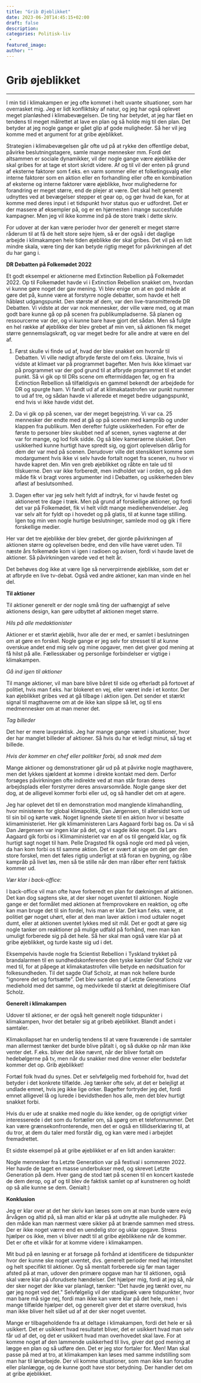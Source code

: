 ```yaml
---
title: "Grib Øjeblikket"
date: 2023-06-20T14:45:15+02:00
draft: false
description:
categories: Politisk-liv
 -
featured_image:
author: ""
---
```


# Grib øjeblikket
____

I min tid i klimakampen er jeg ofte kommet i helt uvante situationer, som har overrasket mig. Jeg er lidt konfliktsky af natur, og jeg har også oplevet meget planløshed i klimabevægelsen. De ting har betydet, at jeg har fået en tendens til meget målrettet at lave en plan og så holde mig til den plan. Det betyder at jeg nogle gange er gået glip af gode muligheder. Så her vil jeg komme med et argument for at gribe øjeblikket.

Strategien i klimabevægelsen går ofte ud på at rykke den offentlige debat, påvirke beslutningstagere, samle mange mennesker mm. Fordi det altsammen er sociale dynamikker, vil der nogle gange være øjeblikke der skal gribes for at tage et stort skridt videre. Af og til vil der enten på grund af eksterne faktorer som f.eks. en varm sommer eller et folketingsvalg eller interne faktorer som en aktion eller en forhandling eller ofte en kombination af eksterne og interne faktorer være øjeblikke, hvor mulighederne for forandring er meget større, end de plejer at være. Det skal helt generelt udnyttes ved at bevægelser stepper et gear op, og gør hvad de kan, for at komme med deres input i et tidspunkt hvor status quo er udfordret. Det er der massere af eksempler på, og er en hjørnesten i mange succesfulde kampagner. Men jeg vil ikke komme ind på de store træk i dette skriv.

For udover at der kan være perioder hvor der generelt er meget større råderum til at få de helt store sejre hjem, så er der også i det daglige arbejde i klimakampen hele tiden øjeblikke der skal gribes. Det vil på en lidt mindre skala, være ting der kan betyde rigtig meget for påvirkningen af det du har gang i. 

**DR Debatten på Folkemødet 2022**

Et godt eksempel er aktionerne med Extinction Rebellion på Folkemødet 2022. Op til Folkemødet havde vi i Extinction Rebellion snakket om, hvordan vi kunne gøre noget der gav mening. Vi blev enige om at en god måde at gøre det på, kunne være at forstyrre nogle debatter, som havde et helt håbløst udgangspunkt. Den største af dem, var den live-transmitterede DR Debatten. Vi vidste at der var nok mennesker, der ville være med, og at man godt bare kunne gå op på scenen fra publikumpladserne. Så planen og ressourcerne var der, og vi kunne bare have gjort det sådan. Men så fulgte en hel række af øjeblikke der blev grebet af min ven, så aktionen fik meget større gennemslagskraft, og var meget bedre for alle andre at være en del af.

1. Først skulle vi finde ud af, hvad der blev snakket om hvornår til Debatten. Vi ville nødigt afbryde første del om f.eks. Ukraine, hvis vi vidste at klimaet var på programmet bagefter. Men hvis ikke klimaet var på programmet var der god grund til at afbryde programmet til et andet punkt. Så vi gik op til DRs scene om eftermiddagen før, og en fra Extinction Rebellion så tilfældigvis en gammel bekendt der arbejdede for DR og spurgte ham. Vi fandt ud af at klimakatastrofen var punkt nummer to ud af tre, og sådan havde vi allerede et meget bedre udgangspunkt, end hvis vi ikke havde vidst det.

2. Da vi gik op på scenen, var der meget begejstring. Vi var ca. 25 mennesker der endte med at gå op på scenen med kampråb og under klappen fra publikum. Men derefter fulgte usikkerheden. For efter de første to personer blev skubbet ned af scenen, synes vagterne at der var for mange, og lod folk sidde. Og så blev kameraerne slukket. Den usikkerhed kunne hurtigt have spredt sig, og gjort oplevelsen dårlig for dem der var med på scenen. Derudover ville det stensikkert komme som modargument hvis ikke vi selv havde fortalt noget fra scenen, nu hvor vi havde kapret den. Min ven greb øjeblikket og råbte en tale ud til tilskuerne. Den var ikke forberedt, men indholdet var i orden, og på den måde fik vi bragt vores argumenter ind i Debatten, og usikkerheden blev afløst af beslutsomhed.

3. Dagen efter var jeg selv helt fyldt af indtryk, for vi havde festet og aktioneret tre dage i træk. Men på grund af forskellige aktioner, og fordi det var på Folkemødet, fik vi helt vildt mange mediehenvendelser. Jeg var selv alt for fyldt op i hovedet og på glatis, til at kunne tage stilling. Igen tog min ven nogle hurtige beslutninger, samlede mod og gik i flere forskellige medier.

Her var det tre øjeblikke der blev grebet, der gjorde påvirkningen af aktionen større og oplevelsen bedre, end den ville have været uden. Til næste års folkemøde kom vi igen i radioen og avisen, fordi vi havde lavet de aktioner. Så påvirkningen varede ved et helt år.

Det behøves dog ikke at være lige så nerverpirrende øjeblikke, som det er at afbryde en live tv-debat. Også ved andre aktioner, kan man vinde en hel del.

**Til aktioner**

Til aktioner generelt er der nogle små ting der uafhængigt af selve aktionens design, kan gøre udbyttet af aktionen meget større. 

*Hils på alle medaktionister*

Aktioner er et stærkt øjeblik, hvor alle der er med, er samlet i beslutningen om at gøre en forskel. Nogle gange er jeg selv for stresset til at kunne overskue andet end mig selv og mine opgaver, men det giver god mening at få hilst på alle. Fællesskaber og personlige forbindelser er vigtige i klimakampen.

*Gå ind igen til aktioner*

Til mange aktioner, vil man bare blive båret til side og efterladt på fortovet af politiet, hvis man f.eks. har blokeret en vej, eller været inde i et kontor. Der kan øjeblikket gribes ved at gå tilbage i aktion igen. Det sender et stærkt signal til magthaverne om at de ikke kan slippe så let, og til ens medmennesker om at man mener det.

*Tag billeder*

Det her er mere lavpraktisk. Jeg har mange gange været i situationer, hvor der har manglet billeder af aktioner. Så hvis du har et ledigt minut, så tag et billede.

*Hvis der kommer en chef eller politiker forbi, så snak med dem*

Mange aktioner og demonstrationer går ud på at påvirke nogle magthavere, men det lykkes sjældent at komme i direkte kontakt med dem. Derfor forsøges påvirkningen ofte indirekte ved at man står foran deres arbejdsplads eller forstyrrer deres ansvarsområde. Nogle gange sker det dog, at de alligevel kommer forbi eller ud, og så handler det om at agere.

Jeg har oplevet det til en demonstration mod manglende klimahandling, hvor ministeren for global klimapolitik, Dan Jørgensen, til allersidst kom ud til sin bil og kørte væk. Noget lignende skete til en aktion hvor vi besatte klimaministeriet. Her gik klimaministeren Lars Aagaard forbi bag os. Da vi så Dan Jørgensen var ingen klar på det, og vi sagde ikke noget. Da Lars Aagaard gik forbi os i Klimaministeriet var en af os til gengæld klar, og fik hurtigt sagt noget til ham. Pelle Dragsted fik også nogle ord med på vejen, da han kom forbi os til samme aktion. Det er svært at sige om det gør den store forskel, men det føles rigtig underligt at stå foran en bygning, og råbe kampråb på livet løs, men så tie stille når den man råber efter rent faktisk kommer ud.

*Vær klar i back-office:*

I back-office vil man ofte have forberedt en plan for dækningen af aktionen. Det kan dog sagtens ske, at der sker noget uventet til aktionen. Nogle gange er det formålet med aktionen at fremprovokere en reaktion, og ofte kan man bruge det til sin fordel, hvis man er klar. Det kan f.eks. være, at politiet gør noget uhørt, eller at den man laver aktion i mod udtaler noget dumt, eller at aktionen uventet lykkes med sit mål. Det er godt at gøre sig nogle tanker om reaktioner på mulige udfald på forhånd, men man kan umuligt forberede sig på det hele. Så her skal man også være klar på at gribe øjeblikket, og turde kaste sig ud i det.

Eksempelvis havde nogle fra Scientist Rebellion i Tyskland trykket på brandalarmen til en sundhedskonference den tyske kansler Olaf Scholz var med til, for at påpege at klimakatastrofen ville betyde en nødsituation for folkesundheden. Til det sagde Olaf Scholz, at man nok hellere burde "ignorere det og fortsætte". Det blev samlet op af Letzte Generations mediehold med det samme, og medvirkede til stærkt at delegitimisere Olaf Scholz.

**Generelt i klimakampen**

Udover til aktioner, er der også helt generelt nogle tidspunkter i klimakampen, hvor det betaler sig at gribeb øjeblikket. Blandt andet i samtaler.

Klimakollapset har en underlig tendens til at være fraværende i de samtaler man allermest tænker det burde blive påtalt i, og så dukke op når man ikke venter det. F.eks. bliver det ikke nævnt, når der bliver fortalt om hedebølgerne på tv, men når du snakker med dine venner eller bedstefar kommer det op. Grib øjeblikket! 

Fortæl folk hvad du synes. Det er selvfølgelig med forbehold for, hvad det betyder i det konkrete tilfælde. Jeg tænker ofte selv, at det er belejligt at undlade emnet, hvis jeg ikke lige orker. Bagefter fortryder jeg det, fordi emnet alligevel lå og lurede i bevidstheden hos alle, men det blev hurtigt snakket forbi.

Hvis du er ude at snakke med nogle du ikke kender, og de oprigtigt virker interesserede i det som du fortæller om, så spørg om et telefonnummer. Det kan være grænsekonfronterende, men det er også en tillidserklæring til, at du tror, at dem du taler med forstår dig, og kan være med i arbejdet fremadrettet.

Et sidste eksempel på at gribe øjeblikket er af en lidt anden karakter:

Nogle mennesker fra Letzte Generation var på festival i sommeren 2022. Her havde de taget en masse underbukser med, og skrevet Letzte Generation på dem. Hver gang de stod tæt på scenen til en koncert kastede de dem derop, og af og til blev de faktisk samlet op af kunstneren og holdt op så alle kunne se dem. Genialt:)

**Konklusion**

Jeg er klar over at det her skriv kan læses som om at man burde være evig årvågen og altid på, så man altid er klar på at udnytte alle muligheder. På den måde kan man nærmest være sikker på at brænde sammen med stress. Der er ikke noget værre end en uendelig stor og uklar opgave. Stress hjælper os ikke, men vi bliver nødt til at gribe øjeblikkene når de kommer. Det er ofte et vilkår for at komme videre i klimakampen.

Mit bud på en løsning er at forsøge på forhånd at identificere de tidspunkter hvor der kunne ske noget uventet, dvs. generelt perioder med høj intensitet og helt specifikt til aktioner. Og så mentalt forberede sig før man tager afsted på at man, udover den primære opgave man har til aktionen, også skal være klar på uforudsete hændelser. Det hjælper mig, fordi at jeg så, når der sker noget der ikke var planlagt, tænker: "Det havde jeg tænkt over, nu gør jeg noget ved det." Selvfølgelig vil der stadigvæk være tidspunkter, hvor man bare må sige nej, fordi man ikke kan være klar på det hele, men i mange tilfælde hjælper det, og generelt giver det et større overskud, hvis man ikke bliver helt slået ud af at der sker noget uventet.

Mange er tilbageholdende fra at deltage i klimakampen, fordi det hele er så usikkert. Det er usikkert hvad resultatet bliver, det er usikkert hvad man selv får ud af det, og det er usikkert hvad man overhovedet skal lave. For at komme noget af den lammende usikkerhed til livs, giver det god mening at lægge en plan og så udføre den. Det er jeg stor fortaler for. Men! Man skal passe på med at tro, at klimakampen kan løses med samme indstilling som man har til lønarbejde. Der vil komme situationer, som man ikke kan forudse eller planlægge, og de kunne godt have stor betydning. Der handler det om at gribe øjeblikket.
